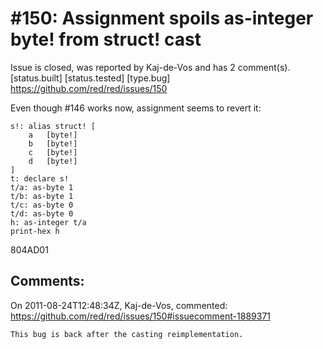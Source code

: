 
#150: Assignment spoils as-integer byte! from struct! cast
================================================================================
Issue is closed, was reported by Kaj-de-Vos and has 2 comment(s).
[status.built] [status.tested] [type.bug]
<https://github.com/red/red/issues/150>

Even though #146 works now, assignment seems to revert it:

```
s!: alias struct! [
    a   [byte!]
    b   [byte!]
    c   [byte!]
    d   [byte!]
]
t: declare s!
t/a: as-byte 1
t/b: as-byte 1
t/c: as-byte 0
t/d: as-byte 0
h: as-integer t/a
print-hex h
```

804AD01



Comments:
--------------------------------------------------------------------------------

On 2011-08-24T12:48:34Z, Kaj-de-Vos, commented:
<https://github.com/red/red/issues/150#issuecomment-1889371>

    This bug is back after the casting reimplementation.

